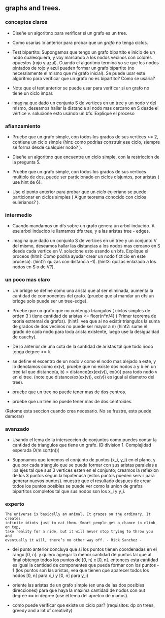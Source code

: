 ## graphs and trees.
 
### conceptos claros
 
* Diseñe un algoritmo para verificar si un grafo es un tree.
 
* Como usarias lo anterior para probar que un *grafo* no tenga ciclos.
 
* Test bipartito: Supongamos que tengo un grafo bipartito e inicio de un nodo
cualesquiera, y voy marcando a los nodos vecinos con colores opuestos (rojo y azul). Cuando 
el algoritmo termina yo se que los nodos pintados de rojo y azul pueden formar un grafo bipartito 
(no necesriamente el mismo que mi grafo inicial). Se puede usar este algoritmo para verificar
que un grafo no es bipartito? Como se usaria?
 
* Note que el test anterior se puede usar para verificar si un grafo no tiene un ciclo impar.
 
* imagina que dado un conjunto S de vertices en un tree y un nodo v del mismo, deseamos
hallar la distancia al nodo mas cercano en S desde el vertice v. solucione esto usando un bfs.
Explique el proceso
 
 
### afianzamiento
 
* Pruebe que un grafo simple, con todos los grados de sus vertices >= 2, contiene
un ciclo simple \(hint: como podrias construir ese ciclo, siempre se forma desde cualquier nodo? \).
 
* Diseñe un algoritmo que encuentre un ciclo simple, con la restriccion de la pregunta 5.
 
* Pruebe que un grafo simple, con todos los grados de sus vertices multiplo de dos,
puede ser particionado en ciclos disjuntos, por aristas \( use hint de 6\).
 
* Use el punto anterior para probar que un *ciclo* euleriano se puede particionar en ciclos
simples \( Algun teorema conocido con ciclos eulerianos? \).
 
 
### intermedio
 
* Cuando mandamos un dfs sobre un grafo genera un arbol inducido. A ese arbol inducido
le llamamos dfs tree, y a las aristas tree - edges.
 
* imagina que dado un conjunto S de vertices en un tree y un conjunto V del mismo, deseamos
hallar las distancias a los nodos mas cercano en S desde cada vertice en V. solucione esto usando un bfs.
Explique el proceos \(hitn1: Como podria ayudar crear un nodo ficticio en este proceso\). 
\(hint2: quizas con distancia -1\). \(hint3: quizas enlazado a los nodos en S o de V?\).
 
### un poco mas claro
 
* Un bridge se define como una arista que al ser eliminada, aumenta la cantidad de componentes del grafo.
(pruebe que al mandar un dfs un bridge solo puede ser un tree-edge).
 
* Pruebe que un grafo que no contenga triangulos \( ciclos simples de orden 3 \) tiene
cantidad de aristas <= floor(n*n/4) \( Primer teorema de teoria extremal de grafos\).
\(hint1: vea que al no existir triangulos la suma de grados de dos vecinos no puede
ser mayor a n\) \(hint2: sume el grado de cada nodo para toda arista existente, luego use la
desigualdad de cauchy\).
 
* De lo anterior de una cota de la cantidad de aristas tal que todo nodo tenga degree <= k.
 
* se define el excentro de un nodo v como el nodo mas alejado a este, y lo denotamos
como ex(v), pruebe que no existe dos nodos a y b en un tree tal que distance(a, b) > distance(ex(ex(v)), ex(v))
para todo nodo v en el tree. (note que distance(ex(ex(v)), ex(v)) es igual al diametro del tree).
 
* pruebe que un tree no puede tener mas de dos centros.
 
* pruebe que un tree no puede tener mas de dos centroides.
 
 
 
(Retome esta seccion cuando crea necesario. No se frustre, esto puede demorar)
 
### avanzado
 
* Usando el lema de la interseccion de conjuntos como puedes contar la cantidad 
de triangulos que tiene un grafo. \(D division 1. Complejidad esperada O\(m sqrt(n)\)\)
 
* Suponamos que tenemos el conjunto de  puntos \(x_i, y_i\) en el plano, y que por cada 
triangulo que se pueda formar con sus aristas paralelas a los ejes tal que sus 3 vertices 
esten en el conjunto; creamos la reflexion de los 3 puntos segun la hipotenusa (estos
puntos pueden servir para generar nuevos puntos). muestre que el resultado despues
de crear todos los puntos posibles se puede ver como la union de grafos bipartitos completos
tal que sus nodos son los x_i y y_i.
 
 
### experto 
 
	The universe is basically an animal. It grazes on the ordinary. It creates 
	infinite idiots just to eat them. Smart people get a chance to climb on top, 
	take reality for a ride, but it will never stop trying to throw you and 
	eventually it will, there’s no other way off. - Rick Sanchez -
 
* del punto anterior concluya que si los puntos tienen coordenadas en el rango [0, n]. y quiero agregar la
menor cantidad de puntos tal que al final obtengo todos los puntos de [0, n] x [0, n]. entonces
esta cantidad es igual la cantidad de componentes que pueda formar con los puntos - 1 (los puntos
son las aristas, vea que tienen que aparecer todos los nodos [0, n] para x_i y [0, n] para y_i) 
 
* oriente las aristas de un grafo simple (en una de las dos posibles direcciones) para
que haya la maxima cantidad de nodos con out degree == in degree (use el lema del apreton de manos).
 
* como puede verificar que existe un ciclo par? (requisitos: dp on trees, greedy and a lot of creativity)
 
